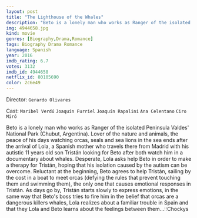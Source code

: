 ```yaml
---
layout: post
title: "The Lighthouse of the Whales"
description: "Beto is a lonely man who works as Ranger of the isolated Peninsula Valdes' National Park (Chubut, Argentina). Lover of the nature and animals, the peace of his days watching orcas, seals and sea lions in the sea ends after the arrival of Lola, a Spanish mother who travels there from Madrid with his autistic 11 years old son Tristán looking for Beto after both watch him in a documentary about whales. Desperate, Lola asks help Beto in order to ma.."
img: 4944658.jpg
kind: movie
genres: [Biography,Drama,Romance]
tags: Biography Drama Romance 
language: Spanish
year: 2016
imdb_rating: 6.7
votes: 3132
imdb_id: 4944658
netflix_id: 80105690
color: 2c6e49
---
```

Director: `Gerardo Olivares`  

Cast: `Maribel Verdú` `Joaquín Furriel` `Joaquín Rapalini` `Ana Celentano` `Ciro Miró` 

Beto is a lonely man who works as Ranger of the isolated Peninsula Valdes' National Park (Chubut, Argentina). Lover of the nature and animals, the peace of his days watching orcas, seals and sea lions in the sea ends after the arrival of Lola, a Spanish mother who travels there from Madrid with his autistic 11 years old son Tristán looking for Beto after both watch him in a documentary about whales. Desperate, Lola asks help Beto in order to make a therapy for Tristán, hoping that his isolation caused by the autism can be overcome. Reluctant at the beginning, Beto agrees to help Tristán, sailing by the cost in a boat to meet orcas (defying the rules that prevent touching them and swimming them), the only one that causes emotional responses in Tristán. As days go by, Tristán starts slowly to express emotions, in the same way that Beto's boss tries to fire him in the belief that orcas are a dangerous killers whales, Lola realizes about a familiar trouble in Spain and that they Lola and Beto learns about the feelings between them...::Chockys